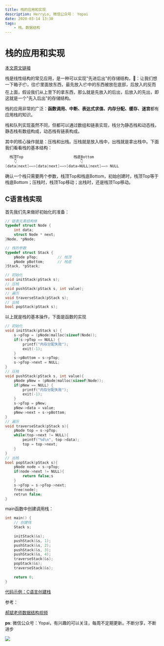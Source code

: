 ```yaml
---
title: 栈的应用和实现
description: HerryLo, 微信公众号： Yopai
date: 2020-03-14 13:30
tags: 
    - 栈，数据结构
---
```


# 栈的应用和实现

[本文原文链接](https://github.com/AttemptWeb/Record/issues/24)

栈是线性结构的常见应用，是一种可以实现"先进后出"的存储结构，🌰：让我们想一下箱子📦，往📦里面放东西，最先放入📦中的东西被放在底部，后放入的反而在上面，假设我们从上至下的拿东西，那么就是先放入的后出，后放入的先出，即这就是一个"先入后出"的存储结构。

栈的应用非常的广泛：**函数调用、中断、表达式求值、内存分配、缓存、迷宫**都有应用栈的知识。

栈和队列实现虽然不同，但都可以通过数组和链表实现，栈分为静态栈和动态栈，静态栈有数组构成，动态栈有链表构成。

其中的核心操作就是：压栈和出栈。压栈就是放入栈中，出栈就是拿出栈中。下面我们看看栈的基本结构：
```c
  栈顶Top                       栈底Bottom
    👇                             👇
[data|next]——>[data|next]——>[data=NULL|next]——> NULL
```
确认一个栈只需要两个参数，栈顶Top和栈底Bottom，初始创建时，栈顶Top等于栈底Bottom；压栈时，栈顶Top移动；出栈时，还是栈顶Top移动。

## C语言栈实现

首先我们先来做好初始化的准备：

```c
// 链表元素结构体
typedef struct Node {
    int data;
    struct Node * next;
}Node, *pNode;

// 栈的参数
typedef struct Stack {
    pNode pTop;         // 栈顶
    pNode pBottom;      // 栈底
}Stack, *pStack;

// 初始化
void initStack(pStack s);
// 压栈
void pushStack(pStack s, int value);
// 遍历
void traverseStack(pStack s);
// 出栈
bool popStack(pStack s);
```
以上就是栈的基本操作，下面是函数的实现
```c
// 初始化
void initStack(pStack s) {
    s->pTop = (pNode)malloc(sizeof(Node));
    if(s->pTop == NULL) {
        printf("内存分配失败");
        exit(-1);
    }
    s->pBottom = s->pTop;
    s->pTop->next = NULL;
}
// 压栈
void pushStack(pStack s, int value){
    pNode pNew = (pNode)malloc(sizeof(Node));
    if(pNew == NULL) {
        printf("内存分配失败");
        exit(-1);
    }
    s->pTop = pNew;
    pNew->data = value;
    pNew->next = s->pBottom;
}
// 遍历
void traverseStack(pStack s){
    pNode top = s->pTop;
    while(top->next != NULL){
        peintf("%d\n", top->data);
        top = top->next;
    }
}
// 出栈
bool popStack(pStack s){
    pNode node = s->pTop;
    if(node->next != NULL){
        return false;s
    }
    s->pTop = s->pTop->next;
    free(node);
    retrun false;
}
```
main函数中创建调用栈：
```c
int main() {
    // 创建栈
    Stack s;
    
    initStack(&s);
    pushStack(&s, 1);
    pushStack(&s, 2);
    pushStack(&s, 3);
    pushStack(&s, 4);
    traverseStack(&s);
    popStack(&s);
    traverseStack(&s);
    
    return 0;
}
```
[代码示例：C语言创建栈](https://github.com/HerryLo/CStruct/blob/master/stack/main.c)

参考：

[郝斌老师数据结构视频](https://www.bilibili.com/video/av12907870?p=14)

**ps**: 微信公众号：Yopai，有兴趣的可以关注，每周不定期更新。不断分享，不断进步

![](/webChat1.png)

